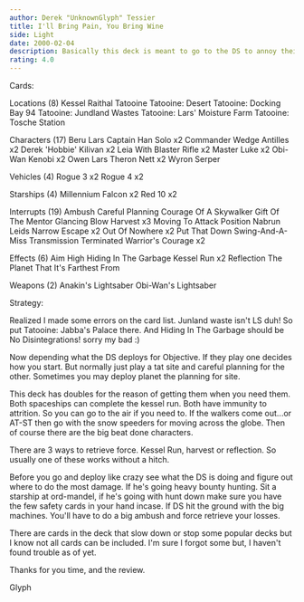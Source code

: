 ```yaml
---
author: Derek "UnknownGlyph" Tessier
title: I'll Bring Pain, You Bring Wine
side: Light
date: 2000-02-04
description: Basically this deck is meant to go to the DS to annoy their strategy.  But if they screw if up themselves it has enough ( i think ) to win.
rating: 4.0
---
```

Cards: 

Locations (8)
Kessel
Raithal
Tatooine
Tatooine: Desert
Tatooine: Docking Bay 94
Tatooine: Jundland Wastes
Tatooine: Lars' Moisture Farm
Tatooine: Tosche Station

Characters (17)
Beru Lars
Captain Han Solo  x2
Commander Wedge Antilles  x2
Derek 'Hobbie' Kilivan  x2
Leia With Blaster Rifle  x2
Master Luke  x2
Obi-Wan Kenobi	x2
Owen Lars
Theron Nett  x2
Wyron Serper

Vehicles (4)
Rogue 3  x2
Rogue 4  x2

Starships (4)
Millennium Falcon  x2
Red 10	x2

Interrupts (19)
Ambush
Careful Planning
Courage Of A Skywalker
Gift Of The Mentor
Glancing Blow
Harvest  x3
Moving To Attack Position
Nabrun Leids
Narrow Escape  x2
Out Of Nowhere	x2
Put That Down
Swing-And-A-Miss
Transmission Terminated
Warrior's Courage  x2

Effects (6)
Aim High
Hiding In The Garbage
Kessel Run  x2
Reflection
The Planet That It's Farthest From

Weapons (2)
Anakin's Lightsaber
Obi-Wan's Lightsaber


Strategy: 

Realized I made some errors on the card list. Junland waste isn't LS duh! So put Tatooine: Jabba's Palace there.  And Hiding In The Garbage should be No Disintegrations!  sorry my bad	:)






Now depending what the DS deploys for Objective.  If they play one decides how you start.  But normally just play a tat site and careful planning for the other.  Sometimes you may deploy planet the planning for site.

This deck has doubles for the reason of getting them when you need them.  Both spaceships can complete the kessel run.	Both have immunity to attrition.  So you can go to the air if you need to.  If the walkers come out...or AT-ST then go with the snow speeders for moving across the globe.  Then of course there are the big beat done characters.

There are 3 ways to retrieve force.  Kessel Run, harvest or reflection.  So usually one of these works without a hitch.

Before you go and deploy like crazy see what the DS is doing and figure out where to do the most damage.  If he's going heavy bounty hunting.	Sit a starship at ord-mandel, if he's going with hunt down make sure you have the few safety cards in your hand incase.  If DS hit the ground with the big machines.  You'll have to do a big ambush and force retrieve your losses.

There are cards in the deck that slow down or stop some popular decks but I know not all cards can be included.  I'm sure I forgot some but, I haven't found trouble as of yet.

Thanks for you time, and the review.

Glyph  